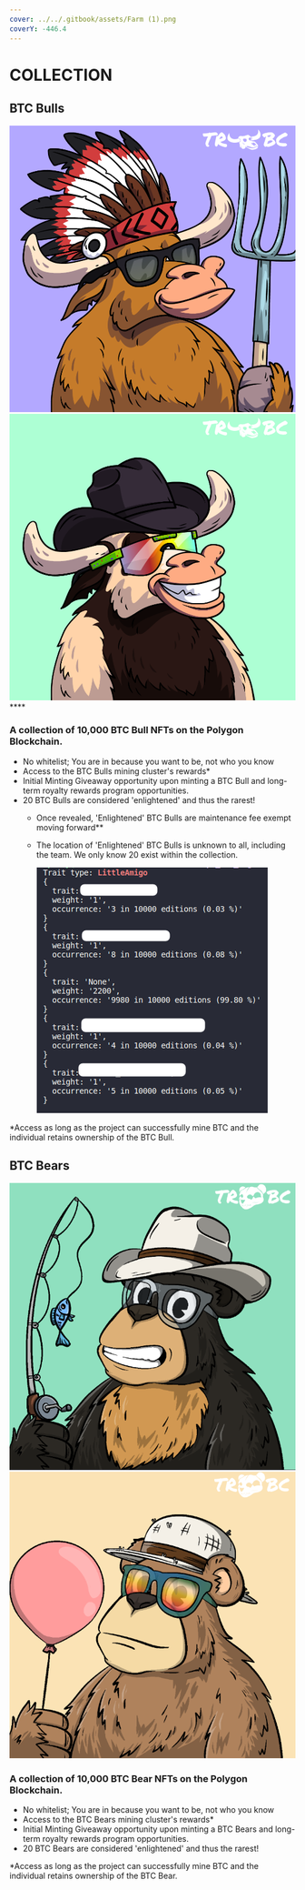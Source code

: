 ```yaml
---
cover: ../../.gitbook/assets/Farm (1).png
coverY: -446.4
---
```


# COLLECTION

## BTC Bulls

****![](../../.gitbook/assets/47.png)****![](../../.gitbook/assets/62.png)****

### **A collection of 10,000 BTC Bull NFTs on the Polygon Blockchain.**&#x20;

* No whitelist; You are in because you want to be, not who you know
* Access to the BTC Bulls mining cluster's rewards\*
* Initial Minting Giveaway opportunity upon minting a BTC Bull and long-term royalty rewards program opportunities.&#x20;
* &#x20;20 BTC Bulls are considered 'enlightened' and thus the rarest!&#x20;
  * Once revealed, 'Enlightened' BTC Bulls are maintenance fee exempt moving forward\*\* &#x20;
  *   The location of 'Enlightened' BTC Bulls is unknown to all, including the team. We only know 20 exist within the collection.

      <img src="../../.gitbook/assets/image (4) (3).png" alt="" data-size="original">

\*Access as long as the project can successfully mine BTC and the individual retains ownership of the BTC Bull.  &#x20;

## BTC Bears

![](<../../.gitbook/assets/image (20).png>)![](<../../.gitbook/assets/image (3).png>)

### **A collection of 10,000 BTC Bear NFTs on the Polygon Blockchain.**&#x20;

* No whitelist; You are in because you want to be, not who you know
* Access to the BTC Bears mining cluster's rewards\*
* Initial Minting Giveaway opportunity upon minting a BTC Bears and long-term royalty rewards program opportunities.&#x20;
* &#x20;20 BTC Bears are considered 'enlightened' and thus the rarest!&#x20;



\*Access as long as the project can successfully mine BTC and the individual retains ownership of the BTC Bear.  &#x20;
